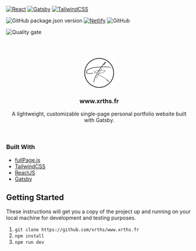 <!-- PROJECT SHIELDS -->

[![React](https://img.shields.io/badge/Made%20with-React-blue?style=for-the-badge&logo=React)](https://reactjs.org/)
[![Gatsby](https://img.shields.io/badge/Made%20with-Gatsby-purple?style=for-the-badge&logo=Gatsby)](https://www.gatsbyjs.com/)
[![TailwindCSS](https://img.shields.io/badge/Made%20with-TailwindCSS-9cf?style=for-the-badge&logo=Tailwindcss)](https://tailwindcss.com/)

![GitHub package.json version](https://img.shields.io/github/package-json/v/xrths/www.xrths.fr?style=for-the-badge)
[![Netlify](https://img.shields.io/netlify/8381d455-1bc6-443d-b148-563bf63a6e85?logo=netlify&style=for-the-badge)](https://www.netlify.com/)
![GitHub](https://img.shields.io/github/license/xrths/www.xrths.fr?style=for-the-badge)

![Quality gate](https://sonarqube.xrths.cloud/api/project_badges/quality_gate?project=xrths_www.xrths.fr_AYCJ0O8A3ZWfhN_3TgOj&token=5d7b9b17a3a5e15befb0f49c48ea3855ee2537e0)

<br /> <br />

<div align="center">
  <a href="https://www.xrths.fr">
    <img src="src/images/commons/logo.png" alt="Logo" width="80" height="80">
  </a>

  <h3 align="center">www.xrths.fr</h3>

  <p align="center">
    A lightweight, customizable single-page personal portfolio website built with Gatsby.
    </p>
</div>
<br />

### Built With

- [fullPage.js](https://github.com/alvarotrigo/fullpage.js)
- [TailwindCSS](https://tailwindcss.com/)
- [ReactJS](https://fr.reactjs.org/)
- [Gatsby](https://www.gatsbyjs.com/)

## Getting Started

These instructions will get you a copy of the project up and running on your local machine for development and testing purposes.

1. `git clone https://github.com/xrths/www.xrths.fr`
2. `npm install`
3. `npm run dev`

